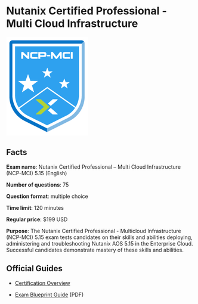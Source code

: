 # Nutanix Certified Professional - Multi Cloud Infrastructure

![NCP-MCI badge](/Nutanix/ncp-mci-badge.png)

## Facts

**Exam name**: Nutanix Certified Professional – Multi Cloud Infrastructure (NCP-MCI) 5.15 (English)

**Number of questions**: 75

**Question format**: multiple choice

**Time limit**: 120 minutes

**Regular price**: $199 USD

**Purpose**: The Nutanix Certified Professional - Multicloud Infrastructure (NCP-MCI) 5.15 exam tests candidates on their skills and abilities deploying, administering and troubleshooting Nutanix AOS 5.15 in the Enterprise Cloud. Successful candidates demonstrate mastery of these skills and abilities.

## Official Guides

- [Certification Overview](/Nutanix/ds-ncp-mci-5.15.pdf)

- [Exam Blueprint Guide](/Nutanix/ds-ncp-mci-5.15-ebg.pdf) (PDF)
